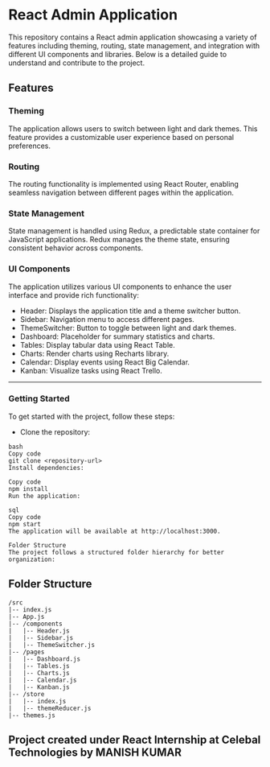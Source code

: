 # React Admin Application
This repository contains a React admin application showcasing a variety of features including theming, routing, state management, and integration with different UI components and libraries. Below is a detailed guide to understand and contribute to the project.

## Features
### Theming
The application allows users to switch between light and dark themes. This feature provides a customizable user experience based on personal preferences.

### Routing
The routing functionality is implemented using React Router, enabling seamless navigation between different pages within the application.

### State Management
State management is handled using Redux, a predictable state container for JavaScript applications. Redux manages the theme state, ensuring consistent behavior across components.

### UI Components
The application utilizes various UI components to enhance the user interface and provide rich functionality:

- Header: Displays the application title and a theme switcher button.
- Sidebar: Navigation menu to access different pages.
- ThemeSwitcher: Button to toggle between light and dark themes.
- Dashboard: Placeholder for summary statistics and charts.
- Tables: Display tabular data using React Table.
- Charts: Render charts using Recharts library.
- Calendar: Display events using React Big Calendar.
- Kanban: Visualize tasks using React Trello.

---

### Getting Started
To get started with the project, follow these steps:

- Clone the repository:

```
bash
Copy code
git clone <repository-url>
Install dependencies:

Copy code
npm install
Run the application:

sql
Copy code
npm start
The application will be available at http://localhost:3000.

Folder Structure
The project follows a structured folder hierarchy for better organization:
```

## Folder Structure
```
/src
|-- index.js
|-- App.js
|-- /components
|   |-- Header.js
|   |-- Sidebar.js
|   |-- ThemeSwitcher.js
|-- /pages
|   |-- Dashboard.js
|   |-- Tables.js
|   |-- Charts.js
|   |-- Calendar.js
|   |-- Kanban.js
|-- /store
|   |-- index.js
|   |-- themeReducer.js
|-- themes.js
```
## Project created under React Internship at Celebal Technologies by MANISH KUMAR
